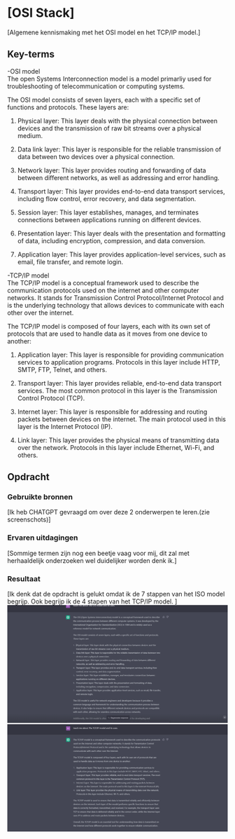 # [OSI Stack]
[Algemene kennismaking met het OSI model en het TCP/IP model.]

## Key-terms
-OSI model  
The open Systems Interconnection model is a model primarliy used for troubleshooting of telecommunication or computing systems.

The OSI model consists of seven layers, each with a specific set of functions and protocols. These layers are:

1.  Physical layer: This layer deals with the physical connection between devices and the transmission of raw bit streams over a physical medium.

2.  Data link layer: This layer is responsible for the reliable transmission of data between two devices over a physical connection.

3.  Network layer: This layer provides routing and forwarding of data between different networks, as well as addressing and error handling.

4.  Transport layer: This layer provides end-to-end data transport services, including flow control, error recovery, and data segmentation.

5.  Session layer: This layer establishes, manages, and terminates connections between applications running on different devices.

6.  Presentation layer: This layer deals with the presentation and formatting of data, including encryption, compression, and data conversion.

7.  Application layer: This layer provides application-level services, such as email, file transfer, and remote login.

-TCP/IP model  
The TCP/IP model is a conceptual framework used to describe the communication protocols used on the internet and other computer networks. It stands for Transmission Control Protocol/Internet Protocol and is the underlying technology that allows devices to communicate with each other over the internet.

The TCP/IP model is composed of four layers, each with its own set of protocols that are used to handle data as it moves from one device to another:

1.  Application layer: This layer is responsible for providing communication services to application programs. Protocols in this layer include HTTP, SMTP, FTP, Telnet, and others.

2.  Transport layer: This layer provides reliable, end-to-end data transport services. The most common protocol in this layer is the Transmission Control Protocol (TCP).

3.  Internet layer: This layer is responsible for addressing and routing packets between devices on the internet. The main protocol used in this layer is the Internet Protocol (IP).

4.  Link layer: This layer provides the physical means of transmitting data over the network. Protocols in this layer include Ethernet, Wi-Fi, and others.

## Opdracht
### Gebruikte bronnen
[Ik heb CHATGPT gevraagd om over deze 2 onderwerpen te leren.(zie screenschots)]

### Ervaren uitdagingen
[Sommige termen zijn nog een beetje vaag voor mij, dit zal met herhaaldelijk onderzoeken wel duidelijker worden denk ik.]

### Resultaat
[Ik denk dat de opdracht is gelukt omdat ik de 7 stappen van het ISO model begrijp. Ook begrijp ik de 4 stapen van het TCP/IP model. ]
![OSI model](/00_includes/Week-2-img/OSImodel.png)
![TCP/IP model](/00_includes/Week-2-img/TCP_IP.png)